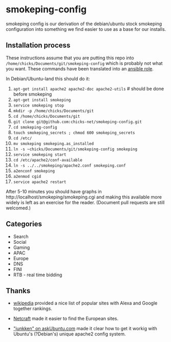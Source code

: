 smokeping-config
================

smokeping config is our derivation of the debian/ubuntu stock smokeping configuration
into something we find easier to use as a base for our installs.

Installation process
--------------------

These instructions assume that you are putting this repo into `/home/chicks/Documents/git/smokeping-config`
which is probably not what you want.
These commands have been translated into an [ansible role](https://github.com/chicks-net/fini-ansible/tree/master/roles/app_smokeping).

In Debian/Ubuntu-land this should do it:

1. `apt-get install apache2 apache2-doc apache2-utils` # should be done before smokeping 
1. `apt-get install smokeping` 
1. `service smokeping stop`
1. `mkdir -p /home/chicks/Documents/git`
1. `cd /home/chicks/Documents/git`
1. `git clone git@github.com:chicks-net/smokeping-config.git`
1. `cd smokeping-config`
1. `touch smokeping_secrets ; chmod 600 smokeping_secrets`
1. `cd /etc/`
1. `mv smokeping smokeping.as_installed`
1. `ln -s ~chicks/Documents/git/smokeping-config smokeping`
1. `service smokeping start`
1. `cd /etc/apache2/conf-available`
1. `ln -s ../../smokeping/apache2.conf smokeping.conf`
1. `a2enconf smokeping`
1. `a2enmod cgid`
1. `service apache2 restart`

After 5-10 minutes you should have graphs in http://localhost/smokeping/smokeping.cgi and making
this available more widely is left as an exercise for the reader.  (Document pull requests are still
welcomed.)

Categories
----------

* Search
* Social
* Gaming
* APAC
* Europe
* DNS
* FINI
* RTB - real time bidding

Thanks
------

* [wikipedia](http://en.wikipedia.org/wiki/List_of_most_popular_websites) provided a nice list of popular
sites with Alexa and Google together rankings.

* [Netcraft](http://toolbar.netcraft.com/stats/topsites) made it easier to find the European sites.

* ["junkken" on askUbuntu.com](http://askubuntu.com/questions/365088/smokeping-web-front-end-on-ubuntu-13-10)
made it clear how to get it workig with Ubuntu's (?Debian's) unique apache2 config system.
